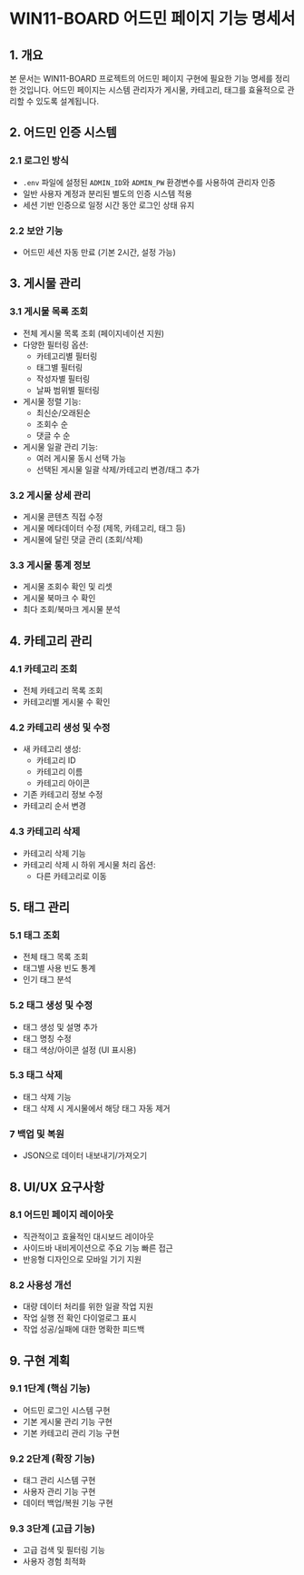 # WIN11-BOARD 어드민 페이지 기능 명세서

## 1. 개요

본 문서는 WIN11-BOARD 프로젝트의 어드민 페이지 구현에 필요한 기능 명세를 정리한 것입니다. 어드민 페이지는 시스템 관리자가 게시물, 카테고리, 태그를 효율적으로 관리할 수 있도록 설계됩니다.

## 2. 어드민 인증 시스템

### 2.1 로그인 방식
- `.env` 파일에 설정된 `ADMIN_ID`와 `ADMIN_PW` 환경변수를 사용하여 관리자 인증
- 일반 사용자 계정과 분리된 별도의 인증 시스템 적용
- 세션 기반 인증으로 일정 시간 동안 로그인 상태 유지

### 2.2 보안 기능
- 어드민 세션 자동 만료 (기본 2시간, 설정 가능)

## 3. 게시물 관리

### 3.1 게시물 목록 조회
- 전체 게시물 목록 조회 (페이지네이션 지원)
- 다양한 필터링 옵션:
  * 카테고리별 필터링
  * 태그별 필터링
  * 작성자별 필터링
  * 날짜 범위별 필터링
- 게시물 정렬 기능:
  * 최신순/오래된순
  * 조회수 순
  * 댓글 수 순
- 게시물 일괄 관리 기능:
  * 여러 게시물 동시 선택 가능
  * 선택된 게시물 일괄 삭제/카테고리 변경/태그 추가

### 3.2 게시물 상세 관리
- 게시물 콘텐츠 직접 수정
- 게시물 메타데이터 수정 (제목, 카테고리, 태그 등)
- 게시물에 달린 댓글 관리 (조회/삭제)

### 3.3 게시물 통계 정보
- 게시물 조회수 확인 및 리셋
- 게시물 북마크 수 확인
- 최다 조회/북마크 게시물 분석

## 4. 카테고리 관리

### 4.1 카테고리 조회
- 전체 카테고리 목록 조회
- 카테고리별 게시물 수 확인

### 4.2 카테고리 생성 및 수정
- 새 카테고리 생성:
  * 카테고리 ID
  * 카테고리 이름
  * 카테고리 아이콘
- 기존 카테고리 정보 수정
- 카테고리 순서 변경

### 4.3 카테고리 삭제
- 카테고리 삭제 기능
- 카테고리 삭제 시 하위 게시물 처리 옵션:
  * 다른 카테고리로 이동

## 5. 태그 관리

### 5.1 태그 조회
- 전체 태그 목록 조회
- 태그별 사용 빈도 통계
- 인기 태그 분석

### 5.2 태그 생성 및 수정
- 태그 생성 및 설명 추가
- 태그 명칭 수정
- 태그 색상/아이콘 설정 (UI 표시용)

### 5.3 태그 삭제
- 태그 삭제 기능
- 태그 삭제 시 게시물에서 해당 태그 자동 제거

### 7 백업 및 복원
- JSON으로 데이터 내보내기/가져오기

## 8. UI/UX 요구사항

### 8.1 어드민 페이지 레이아웃
- 직관적이고 효율적인 대시보드 레이아웃
- 사이드바 내비게이션으로 주요 기능 빠른 접근
- 반응형 디자인으로 모바일 기기 지원

### 8.2 사용성 개선
- 대량 데이터 처리를 위한 일괄 작업 지원
- 작업 실행 전 확인 다이얼로그 표시
- 작업 성공/실패에 대한 명확한 피드백

## 9. 구현 계획

### 9.1 1단계 (핵심 기능)
- 어드민 로그인 시스템 구현
- 기본 게시물 관리 기능 구현
- 기본 카테고리 관리 기능 구현

### 9.2 2단계 (확장 기능)
- 태그 관리 시스템 구현
- 사용자 관리 기능 구현
- 데이터 백업/복원 기능 구현

### 9.3 3단계 (고급 기능)
- 고급 검색 및 필터링 기능
- 사용자 경험 최적화
